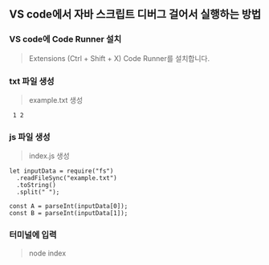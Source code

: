 ## VS code에서 자바 스크립트 디버그 걸어서 실행하는 방법

### VS code에 Code Runner 설치

> Extensions (Ctrl + Shift + X)
> Code Runner를 설치합니다.

### txt 파일 생성

> example.txt 생성

```
 1 2
```

### js 파일 생성

> index.js 생성

```
let inputData = require("fs")
  .readFileSync("example.txt")
  .toString()
  .split(" ");

const A = parseInt(inputData[0]);
const B = parseInt(inputData[1]);
```

### 터미널에 입력

> node index
